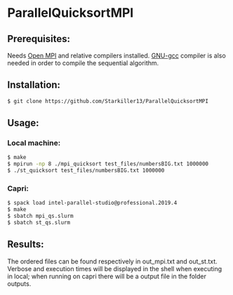 # ParallelQuicksortMPI

## Prerequisites:
Needs [Open MPI](https://www.open-mpi.org/) and relative compilers installed.
[GNU-gcc](https://gcc.gnu.org/) compiler is also needed in order to compile the sequential algorithm.

## Installation:
```bash
$ git clone https://github.com/Starkiller13/ParallelQuicksortMPI
```

## Usage:
### Local machine:
```bash
$ make
$ mpirun -np 8 ./mpi_quicksort test_files/numbersBIG.txt 1000000
$ ./st_quicksort test_files/numbersBIG.txt 1000000
```

### Capri:
```bash
$ spack load intel-parallel-studio@professional.2019.4 
$ make
$ sbatch mpi_qs.slurm
$ sbatch st_qs.slurm
```

## Results:
The ordered files can be found respectively in out_mpi.txt and out_st.txt. Verbose and execution times will be displayed in the shell when executing in local; when running on capri there will be a output file in the folder outputs.